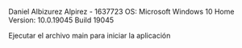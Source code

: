 Daniel Albizurez Alpirez - 1637723
OS:	Microsoft Windows 10 Home
Version:	10.0.19045 Build 19045

Ejecutar el archivo main para iniciar la aplicación
